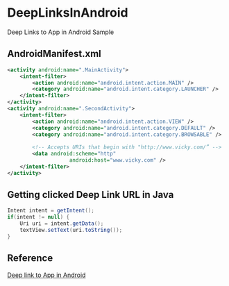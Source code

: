 # DeepLinksInAndroid
Deep Links to App in Android Sample

## AndroidManifest.xml

```xml
<activity android:name=".MainActivity">
    <intent-filter>
        <action android:name="android.intent.action.MAIN" />
        <category android:name="android.intent.category.LAUNCHER" />
    </intent-filter>
</activity>
<activity android:name=".SecondActivity">
    <intent-filter>
        <action android:name="android.intent.action.VIEW" />
        <category android:name="android.intent.category.DEFAULT" />
        <category android:name="android.intent.category.BROWSABLE" />
        
        <!-- Accepts URIs that begin with "http://www.vicky.com/” -->
        <data android:scheme="http"
                    android:host="www.vicky.com" />
    </intent-filter>
</activity>
```

## Getting clicked Deep Link URL in Java

```java
Intent intent = getIntent();
if(intent != null) {
    Uri uri = intent.getData();
    textView.setText(uri.toString());
}
```

## Reference

[Deep link to App in Android](https://developer.android.com/training/app-links/deep-linking)
